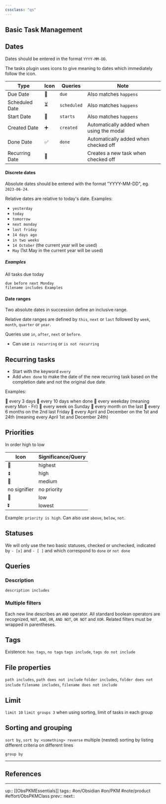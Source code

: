 ```yaml
---
cssclass: "qs"
---
```

## Basic Task Management

## Dates

Dates should be entered in the format `YYYY-MM-DD`. 

The tasks plugin uses icons to give meaning to dates which immediately follow the icon.

|Type|Icon|Queries|Note|
|---|---|---|---|
|Due Date|📅|`due`|Also matches `happens`|
|Scheduled Date|⏳|`scheduled`|Also matches `happens`|
|Start Date|🛫|`starts`|Also matches `happens`|
|Created Date|➕|`created`|Automatically added when using the modal|
|Done Date|✅|`done`|Automatically added when checked off|
|Recurring Date|🔁||Creates a new task when checked off|

#### Discrete dates

Absolute dates should be entered with the format "YYYY-MM-DD", eg. `2023-06-24`.

Relative dates are relative to today's date. Examples:

- `yesterday`
- `today`
- `tomorrow`
- `next monday`
- `last friday`
- `14 days ago`
- `in two weeks`
- `14 October` (the current year will be used)
- `May` (1st May in the current year will be used)

##### Examples

All tasks due today

```tasks
due before next Monday
filename includes Examples
```

#### Date ranges

Two absolute dates in succession define an inclusive range.

Relative date ranges are defined by  `this`, `next` or `last` followed by `week`, `month`, `quarter` or `year`.

Queries use `in`, `after`, `next` or `before`.

- Can use  `is recurring` or `is not recurring`


## Recurring tasks

- Start with the keyword `every`
- Add `when done` to make the date of the new recurring task based on the completion date and not the original due date

Examples:

🔁 every 3 days
🔁 every 10 days when done
🔁 every weekday (meaning every Mon - Fri)
🔁 every week on Sunday
🔁 every month on the last
🔁 every 6 months on the 2nd last Friday
🔁 every April and December on the 1st and 24th (meaning every April 1st and December 24th)

## Priorities

In order high to low

|Icon|Significance/Query|
|---|---|
|🔺|highest|
|⏫ |high|
|🔼|medium|
|no signifier|no priority|
|🔽|low|
|⏬️|lowest|

Example: `priority is high`. Can also use `above`, `below`, `not`.

## Statuses

We will only use the two basic statuses, checked or unchecked, indicated by `- [x]` and `- [ ]` and which correspond to `done` or `not done`

## Queries




### Description

`description includes`

### Multiple filters

Each new line describes an `AND` operator. All standard boolean operators are recognized, `NOT`, `AND`, `OR`, `AND NOT`, `OR NOT` and `XOR`. Related filters must be wrapped in parentheses.

## Tags

Existence: `has tags`, `no tags`
`tags include`, `tags do not include`

## File properties

`path includes`, `path does not include`
`folder includes`, `folder does not include`
`filename includes`, `filename does not include`

## Limit

`limit 10`
`limit groups 3` when using sorting, limit of tasks in each group

## Sorting and grouping

`sort by`, `sort by <something> reverse`
multiple (nested) sorting by listing different criteria on different lines

`group by`



---
## References



---
up:: [[ObsPKMEssentials]]
tags:: #on/Obsidian #on/PKM  #note/product #effort/ObsPKMClass 
prev:: 
next:: 
